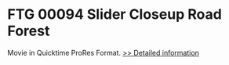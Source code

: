 # FTG 00094 Slider Closeup Road Forest
Movie in Quicktime ProRes Format.
[>> Detailed information](https://secure.shareit.com/shareit/product.html?productid=300652146&affiliateid=200057808)